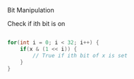 Bit Manipulation

Check if ith bit is on
```cpp

for(int i = 0; i < 32; i++) {
    if(x & (1 << i)) {
        // True if ith bit of x is set
    }
}

```
